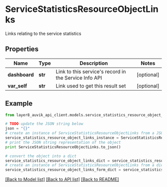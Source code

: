 # ServiceStatisticsResourceObjectLinks

Links relating to the service statistics

## Properties
Name | Type | Description | Notes
------------ | ------------- | ------------- | -------------
**dashboard** | **str** | Link to this service&#39;s record in the Service Info API | [optional] 
**var_self** | **str** | Link used to get this result set | [optional] 

## Example

```python
from layer8_auvik_api_client.models.service_statistics_resource_object_links import ServiceStatisticsResourceObjectLinks

# TODO update the JSON string below
json = "{}"
# create an instance of ServiceStatisticsResourceObjectLinks from a JSON string
service_statistics_resource_object_links_instance = ServiceStatisticsResourceObjectLinks.from_json(json)
# print the JSON string representation of the object
print ServiceStatisticsResourceObjectLinks.to_json()

# convert the object into a dict
service_statistics_resource_object_links_dict = service_statistics_resource_object_links_instance.to_dict()
# create an instance of ServiceStatisticsResourceObjectLinks from a dict
service_statistics_resource_object_links_form_dict = service_statistics_resource_object_links.from_dict(service_statistics_resource_object_links_dict)
```
[[Back to Model list]](../README.md#documentation-for-models) [[Back to API list]](../README.md#documentation-for-api-endpoints) [[Back to README]](../README.md)


